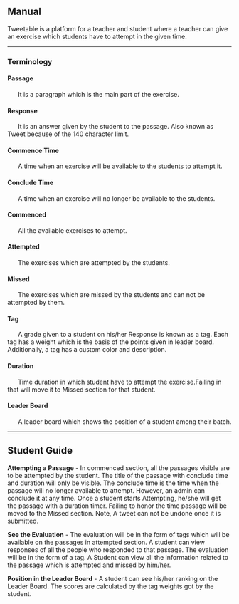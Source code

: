 ## Manual

Tweetable is a platform for a teacher and student where a teacher can give an exercise which students have to attempt in the given time.

---
### Terminology

#### Passage
&nbsp; &nbsp; &nbsp; It is a paragraph which is the main part of the exercise.

#### Response
&nbsp; &nbsp; &nbsp; It is an answer given by the student to the passage. Also known as Tweet because of the 140 character limit.

#### Commence Time
 &nbsp; &nbsp; &nbsp; A time when an exercise will be available to the students to attempt it.

#### Conclude Time
 &nbsp; &nbsp; &nbsp; A time when an exercise will no longer be available to the students.

#### Commenced
 &nbsp; &nbsp; &nbsp; All the available exercises to attempt.

#### Attempted
 &nbsp; &nbsp; &nbsp; The exercises which are attempted by the students.

#### Missed
 &nbsp; &nbsp; &nbsp; The exercises which are missed by the students and can not be attempted by them.

#### Tag
 &nbsp; &nbsp; &nbsp; A grade given to a student on his/her Response is known as a tag. Each tag has a weight which is the basis of the points given in leader board. Additionally, a tag has a custom color and description.

#### Duration
  &nbsp; &nbsp; &nbsp; Time duration in which student have to attempt the exercise.Failing in that will move it to Missed section for that student.

#### Leader Board
 &nbsp; &nbsp; &nbsp; A leader board which shows the position of a student among their batch.


---
## Student Guide

**Attempting a Passage** - In commenced section, all the passages visible are to be attempted by the student. The title of the passage with conclude time and duration will only be visible. The conclude time is the time when the passage will no longer available to attempt. However, an admin can conclude it at any time. Once a student starts Attempting, he/she will get the passage with a duration timer. Failing to honor the time passage will be moved to the Missed section. Note, A tweet can not be undone once it is submitted.

**See the Evaluation** - The evaluation will be in the form of tags which will be available on the passages in attempted section. A student can view responses of all the people who responded to that passage. The evaluation will be in the form of a tag.
A Student can view all the information related to the passage which is attempted and missed by him/her.

**Position in the Leader Board** - A student can see his/her ranking on the Leader Board. The scores are calculated by the tag weights got by the student.

